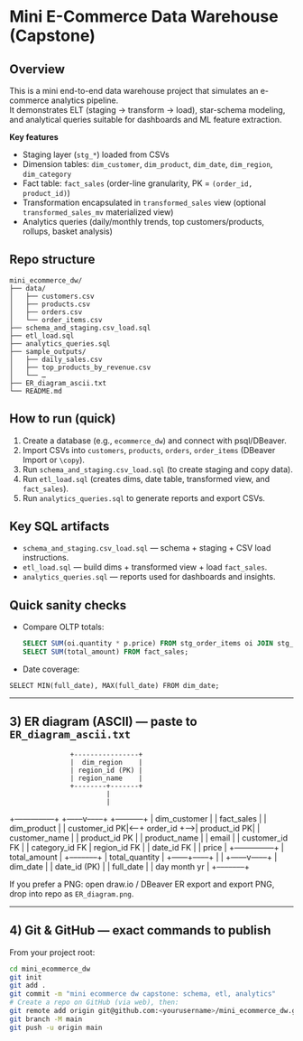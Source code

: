 
# Mini E-Commerce Data Warehouse (Capstone)

## Overview
This is a mini end-to-end data warehouse project that simulates an e-commerce analytics pipeline.  
It demonstrates ELT (staging → transform → load), star-schema modeling, and analytical queries suitable for dashboards and ML feature extraction.

**Key features**
- Staging layer (`stg_*`) loaded from CSVs
- Dimension tables: `dim_customer`, `dim_product`, `dim_date`, `dim_region`, `dim_category`
- Fact table: `fact_sales` (order-line granularity, PK = `(order_id, product_id)`)
- Transformation encapsulated in `transformed_sales` view (optional `transformed_sales_mv` materialized view)
- Analytics queries (daily/monthly trends, top customers/products, rollups, basket analysis)

## Repo structure
```
mini_ecommerce_dw/
├── data/
│   ├── customers.csv
│   ├── products.csv
│   ├── orders.csv
│   └── order_items.csv
├── schema_and_staging.csv_load.sql
├── etl_load.sql
├── analytics_queries.sql
├── sample_outputs/
│   ├── daily_sales.csv
│   ├── top_products_by_revenue.csv
│   └── …
├── ER_diagram_ascii.txt
└── README.md
```

## How to run (quick)
1. Create a database (e.g., `ecommerce_dw`) and connect with psql/DBeaver.
2. Import CSVs into `customers`, `products`, `orders`, `order_items` (DBeaver Import or `\copy`).
3. Run `schema_and_staging.csv_load.sql` (to create staging and copy data).
4. Run `etl_load.sql` (creates dims, date table, transformed view, and `fact_sales`).
5. Run `analytics_queries.sql` to generate reports and export CSVs.

## Key SQL artifacts
- `schema_and_staging.csv_load.sql` — schema + staging + CSV load instructions.
- `etl_load.sql` — build dims + transformed view + load `fact_sales`.
- `analytics_queries.sql` — reports used for dashboards and insights.

## Quick sanity checks
- Compare OLTP totals:
  ```sql
  SELECT SUM(oi.quantity * p.price) FROM stg_order_items oi JOIN stg_products p ON oi.product_id = p.product_id;
  SELECT SUM(total_amount) FROM fact_sales;
  ```
-	Date coverage:
  ```
  SELECT MIN(full_date), MAX(full_date) FROM dim_date;
  ```
---

## 3) ER diagram (ASCII) — paste to `ER_diagram_ascii.txt`
                   +----------------+
                   |  dim_region    |
                   | region_id (PK) |
                   | region_name    |
                   +--------+-------+
                            |
                            |
+—————+       +—––v––––+      +–––––––+
| dim_customer  |       |   fact_sales   |      |  dim_product |
| customer_id PK|<——+ order_id       +—–>| product_id PK|
| customer_name |       | product_id PK  |      | product_name |
| email         |       | customer_id FK |      | category_id FK
| region_id FK  |       | date_id  FK    |      | price        |
+—————+       | total_amount   |      +–––––––+
| total_quantity |
+—––+––––+
|
|
+——v—––+
|   dim_date   |
| date_id (PK) |
| full_date    |
| day month yr |
+–––––––+

If you prefer a PNG: open draw.io / DBeaver ER export and export PNG, drop into repo as `ER_diagram.png`.

---

## 4) Git & GitHub — exact commands to publish
From your project root:
```bash
cd mini_ecommerce_dw
git init
git add .
git commit -m "mini ecommerce dw capstone: schema, etl, analytics"
# Create a repo on GitHub (via web), then:
git remote add origin git@github.com:<yourusername>/mini_ecommerce_dw.git
git branch -M main
git push -u origin main
```
